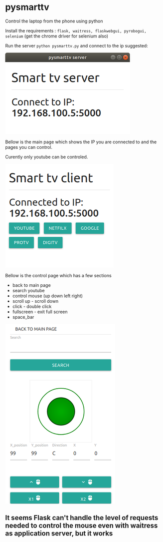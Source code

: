 # pysmarttv
Control the laptop from the phone using python 

Install the requirements : `flask, waitress, flaskwebgui, pyrobogui, selenium` (get the chrome driver for selenium also)

Run the server `python pysmarttv.py` and connect to the ip suggested:

![Client](laptop.png)

Bellow is the main page which shows the IP you are connected to and the pages you can control.

Curently only youtube can be controled.

![Server](server.png)

Bellow is the control page which has a few sections
- back to main page
- search youtube
- control mouse (up down left right)
- scroll up - scroll down
- click - double click
- fullscreen - exit full screen
- space_bar

![Client](client.png)


## It seems Flask can't handle the level of requests needed to control the mouse even with waitress as application server, but it works

